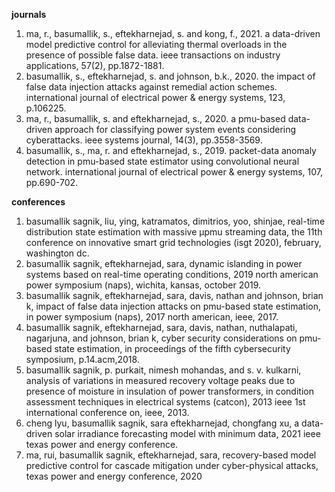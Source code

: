 
**journals**

1. ma, r., basumallik, s., eftekharnejad, s. and kong, f., 2021. a data-driven model predictive control for alleviating thermal overloads in the presence of possible false data. ieee transactions on industry applications, 57(2), pp.1872-1881.
2. basumallik, s., eftekharnejad, s. and johnson, b.k., 2020. the impact of false data injection attacks against remedial action schemes. international journal of electrical power & energy systems, 123, p.106225.
3. ma, r., basumallik, s. and eftekharnejad, s., 2020. a pmu-based data-driven approach for classifying power system events considering cyberattacks. ieee systems journal, 14(3), pp.3558-3569.
4. basumallik, s., ma, r. and eftekharnejad, s., 2019. packet-data anomaly detection in pmu-based state estimator using convolutional neural network. international journal of electrical power & energy systems, 107, pp.690-702.

**conferences**

1. basumallik sagnik, liu, ying, katramatos, dimitrios, yoo, shinjae, real-time distribution state estimation with massive
μpmu streaming data, the 11th conference on innovative smart grid technologies (isgt 2020), february, washington dc.
2. basumallik sagnik, eftekharnejad, sara, dynamic islanding in power systems based on real-time operating conditions,
2019 north american power symposium (naps), wichita, kansas, october 2019.
3. basumallik sagnik, eftekharnejad, sara, davis, nathan and johnson, brian k, impact of false data injection attacks on
pmu-based state estimation, in power symposium (naps), 2017 north american, ieee, 2017.
4. basumallik sagnik, eftekharnejad, sara, davis, nathan, nuthalapati, nagarjuna, and johnson, brian k, cyber security
considerations on pmu-based state estimation, in proceedings of the fifth cybersecurity symposium, p.14.acm,2018.
5. basumallik sagnik, p. purkait, nimesh mohandas, and s. v. kulkarni, analysis of variations in measured recovery voltage
peaks due to presence of moisture in insulation of power transformers, in condition assessment techniques in electrical systems
(catcon), 2013 ieee 1st international conference on, ieee, 2013.
6. cheng lyu, basumallik sagnik, sara eftekharnejad, chongfang xu, a data-driven solar irradiance forecasting model with
minimum data, 2021 ieee texas power and energy conference.
7. ma, rui, basumallik sagnik, eftekharnejad, sara, recovery-based model predictive control for cascade mitigation under
cyber-physical attacks, texas power and energy conference, 2020
